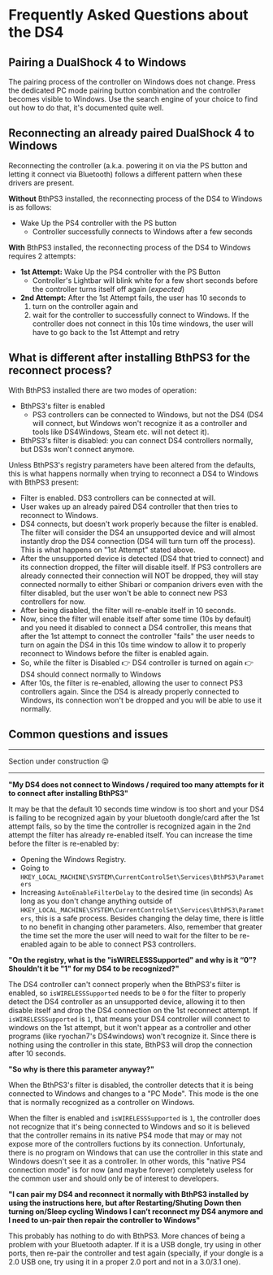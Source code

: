 # Frequently Asked Questions about the DS4

## Pairing a DualShock 4 to Windows

The pairing process of the controller on Windows does not change. Press the dedicated PC mode pairing button combination and the controller becomes visible to Windows. Use the search engine of your choice to find out how to do that, it's documented quite well.

## Reconnecting an already paired DualShock 4 to Windows

Reconnecting the controller (a.k.a. powering it on via the PS button and letting it connect via Bluetooth) follows a different pattern when these drivers are present.

**Without** BthPS3 installed, the reconnecting process of the DS4 to Windows is as follows:

- Wake Up the PS4 controller with the PS button
  - Controller successfully connects to Windows after a few seconds

**With** BthPS3 installed, the reconnecting process of the DS4 to Windows requires 2 attempts:

- **1st Attempt:** Wake Up the PS4 controller with the PS Button
  - Controller's Lightbar will blink white for a few short seconds before the controller turns itself off again (_expected_)
- **2nd Attempt:** After the 1st Attempt fails, the user has 10 seconds to
  1. turn on the controller again and
  2. wait for the controller to successfully connect to Windows. If the controller does not connect in this 10s time windows, the user will have to go back to the 1st Attempt and retry

## What is different after installing BthPS3 for the reconnect process?

With BthPS3 installed there are two modes of operation:

- BthPS3's filter is enabled
  - PS3 controllers can be connected to Windows, but not the DS4 (DS4 will connect, but Windows won't recognize it as a controller and tools like DS4Windows, Steam etc. will not detect it).
- BthPS3's filter is disabled: you can connect DS4 controllers normally, but DS3s won't connect anymore.

Unless BthPS3's registry parameters have been altered from the defaults, this is what happens normally when trying to reconnect a DS4 to Windows with BthPS3 present:

- Filter is enabled. DS3 controllers can be connected at will.
- User wakes up an already paired DS4 controller that then tries to reconnect to Windows.
- DS4 connects, but doesn't work properly because the filter is enabled. The filter will consider the DS4 an unsupported device and will almost instantly drop the DS4 connection (DS4 will turn turn off the process). This is what happens on "1st Attempt" stated above.
- After the unsupported device is detected (DS4 that tried to connect) and its connection dropped, the filter will disable itself. If PS3 controllers are already connected their connection will NOT be dropped, they will stay connected normally to either Shibari or companion drivers even with the filter disabled, but the user won't be able to connect new PS3 controllers for now.
- After being disabled, the filter will re-enable itself in 10 seconds.
- Now, since the filter will enable itself after some time (10s by default) and you need it disabled to connect a DS4 controller, this means that after the 1st attempt to connect the controller "fails" the user needs to turn on again the DS4 in this 10s time window to allow it to properly reconnect to Windows before the filter is enabled again.
- So, while the filter is Disabled 👉 DS4 controller is turned on again 👉 DS4 should connect normally to Windows
- After 10s, the filter is re-enabled, allowing the user to connect PS3 controllers again. Since the DS4 is already properly connected to Windows, its connection won't be dropped and you will be able to use it normally.

## Common questions and issues

---

Section under construction 😜

---

**"My DS4 does not connect to Windows / required too many attempts for it to connect after installing BthPS3"**

 It may be that the default 10 seconds time window is too short and your DS4 is failing to be recognized again by your bluetooth dongle/card after the 1st attempt fails, so by the time the controller is recognized again in the 2nd attempt the filter has already re-enabled itself. You can increase the time before the filter is re-enabled by:
- Opening the Windows Registry.
- Going to `HKEY_LOCAL_MACHINE\SYSTEM\CurrentControlSet\Services\BthPS3\Parameters`
- Increasing `AutoEnableFilterDelay` to the desired time (in seconds)
 As long as you don't change anything outside of `HKEY_LOCAL_MACHINE\SYSTEM\CurrentControlSet\Services\BthPS3\Parameters`, this is a safe process.
 Besides changing the delay time, there is little to no benefit in changing other parameters. Also, remember that greater the time set the more the user will need to wait for the filter to be re-enabled again to be able to connect PS3 controllers.

**"On the registry, what is the "isWIRELESSSupported" and why is it “0”? Shouldn't it be "1" for my DS4 to be recognized?"**

 The DS4 controller can't connect properly when the BthPS3's filter is enabled, so `isWIRELESSSupported` needs to be `0` for the filter to properly detect the DS4 controller as an unsupported device, allowing it to then disable itself and drop the DS4 connection on the 1st reconnect attempt. If `isWIRELESSSupported` is `1`, that means your DS4 controller will connect to windows on the 1st attempt, but it won't appear as a controller and other programs (like ryochan7's DS4windows) won't recognize it. Since there is nothing using the controller in this state, BthPS3 will drop the connection after 10 seconds. 

**"So why is there this parameter anyway?"**

 When the BthPS3's filter is disabled, the controller detects that it is being connected to Windows and changes to a "PC Mode". This mode is the one that is normally recognized as a controller on Windows. 

When the filter is enabled and `isWIRELESSSupported` is `1`, the controller does not recognize that it's being connected to Windows and so it is believed that the controller remains in its native PS4 mode that may or may not expose more of the controllers fuctions by its connection. Unfortunaly, there is no program on Windows that can use the controller in this state and Windows doesn't see it as a controller. In other words, this "native PS4 connection mode" is for now (and maybe forever) completely useless for the common user and should only be of interest to developers.

**"I can pair my DS4 and reconnect it normally with BthPS3 installed by using the instructions here, but after Restarting/Shuting Down then turning on/Sleep cycling Windows I can’t reconnect my DS4 anymore and I need to un-pair then repair the controller to Windows"**

 This probably has nothing to do with BthPS3. More chances of being a problem with your Bluetooth adapter. If it is a USB dongle, try using in other ports, then re-pair the controller and test again (specially, if your dongle is a 2.0 USB one, try using it in a proper 2.0 port and not in a 3.0/3.1 one).
